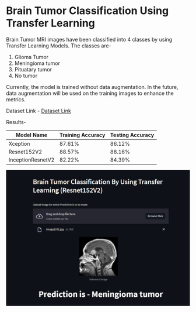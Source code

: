 # Brain Tumor Classification Using Transfer Learning

Brain Tumor MRI images have been classified into 4 classes by using Transfer Learning Models.
The classes are-
1. Glioma Tumor
2. Meningioma tumor
3. Pituatary tumor
4. No tumor

Currently, the model is trained without data augmentation. In the future, data augmentation will be used on the training images to enhance the metrics.

Dataset Link - <a href="https://www.kaggle.com/datasets/sartajbhuvaji/brain-tumor-classification-mri" target="_blank">Dataset Link</a>

Results-

| Model Name | Training Accuracy | Testing Accuracy |
| --------------- | --------------- | --------------- |
| Xception | 87.61% | 86.12% |
| Resnet152V2 | 88.57% | 88.16% |
| InceptionResnetV2 | 82.22% | 84.39% |

<img src="https://github.com/atharvabhide/Brain-Tumor-Classification-Using-Transfer-Learning/blob/main/plots/inference_sample.png" alt="inference sample image">
